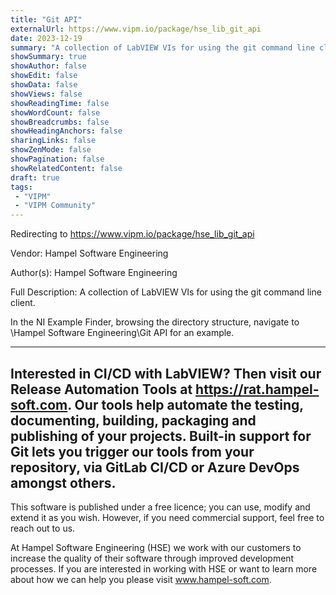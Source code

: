 ```yaml
---
title: "Git API"
externalUrl: https://www.vipm.io/package/hse_lib_git_api
date: 2023-12-19
summary: "A collection of LabVIEW VIs for using the git command line client."
showSummary: true
showAuthor: false
showEdit: false
showData: false
showViews: false
showReadingTime: false
showWordCount: false
showBreadcrumbs: false
showHeadingAnchors: false
sharingLinks: false
showZenMode: false
showPagination: false
showRelatedContent: false
draft: true
tags:
 - "VIPM"
 - "VIPM Community"
---
```


Redirecting to https://www.vipm.io/package/hse_lib_git_api

Vendor: Hampel Software Engineering

Author(s): Hampel Software Engineering
 
Full Description:
A collection of LabVIEW VIs for using the git command line client. 

In the NI Example Finder, browsing the directory structure, navigate to \\Hampel Software Engineering\\Git API for an example.

------------------------------------------------------------
Interested in CI/CD with LabVIEW? Then visit our Release Automation Tools at https://rat.hampel-soft.com. Our tools help automate the testing, documenting, building, packaging and publishing of your projects. Built-in support for Git lets you trigger our tools from your repository, via GitLab CI/CD or Azure DevOps amongst others. 
------------------------------------------------------------

This software is published under a free licence; you can use, modify and extend it as you wish. However, if you need commercial support, feel free to reach out to us. 

At Hampel Software Engineering (HSE) we work with our customers to increase the quality of their software through improved development processes. If you are interested in working with HSE or want to learn more about how we can help you please visit www.hampel-soft.com.